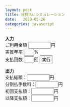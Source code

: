 ```yaml
---
layout: post
title: 分割払いシミュレーション
date:   2020-05-26
categories: javascript
---
```


<head>

<script language = "javascript">
<!--
function bunkatsu(){

kingaku = parseInt(document.in_form.in_kin.value);
nenri = parseInt(document.in_form.in_nen.value);
kaisu = parseInt(document.in_form.in_kai.value);

nenri = nenri / 100;
getsuri = nenri / 12;

getsugaku = ( kingaku * getsuri * ((1 + getsuri) ** kaisu )) / (( 1 + getsuri ) ** kaisu - 1 );
sougaku = Math.floor(getsugaku * kaisu);
sourisi = sougaku - kingaku;

a_getsugaku = Math.floor(getsugaku);
f_getsugaku = sougaku - (a_getsugaku * (kaisu-1));

document.out_form.out_sou.value = sougaku ;
document.out_form.out_te.value = sourisi ;
document.out_form.out_f.value = f_getsugaku ;
document.out_form.out_a.value = a_getsugaku ;

}
//-->
</script>

</head>

<body>

<form name="in_form">
<b>入力</b><br>
ご利用金額
  <input type=text name="in_kin" value="" size="6">円<br>
実質年率
  <input type=text name="in_nen" value="" size="1">%<br>
支払回数
  <input type=text name="in_kai" value="" size="1">回
<input type=button value="実行" onClick="bunkatsu()"><br>
</form>

<form name="out_form">
<b>出力</b><br>
支払総額：<input type=text name="out_sou" value="" size="6">円<br>
分割払手数料：<input type=text name="out_te" value="" size="6">円<br>
初回支払額：<input type=text name="out_f" value="" size="6">円<br>
以降支払額：<input type=text name="out_a" value="" size="6">円
</form>

</body>

